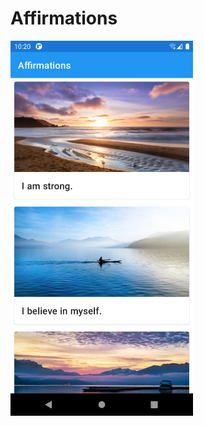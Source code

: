 # Affirmations

<img src="https://github.com/ukjinlee/android-samples/blob/main/images/affirmations.png" alt="Screenshot" height=600>
